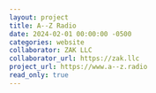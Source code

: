 ```yaml
---
layout: project
title: A--Z Radio
date: 2024-02-01 00:00:00 -0500
categories: website
collaborator: ZAK LLC
collaborator_url: https://zak.llc
project_url: https://www.a--z.radio
read_only: true
---
```

